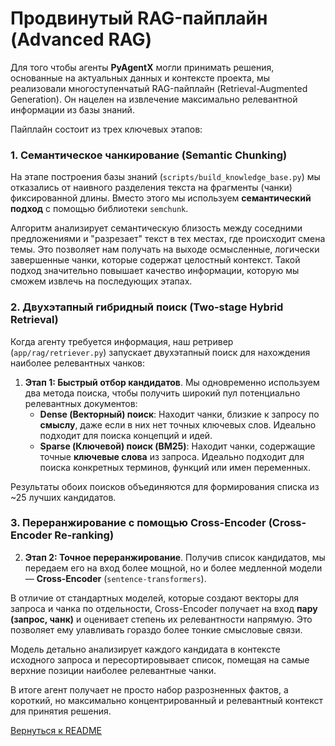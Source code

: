 # Продвинутый RAG-пайплайн (Advanced RAG)

Для того чтобы агенты **PyAgentX** могли принимать решения, основанные на актуальных данных и контексте проекта, мы реализовали многоступенчатый RAG-пайплайн (Retrieval-Augmented Generation). Он нацелен на извлечение максимально релевантной информации из базы знаний.

Пайплайн состоит из трех ключевых этапов:

### 1. Семантическое чанкирование (Semantic Chunking)

На этапе построения базы знаний (`scripts/build_knowledge_base.py`) мы отказались от наивного разделения текста на фрагменты (чанки) фиксированной длины. Вместо этого мы используем **семантический подход** с помощью библиотеки `semchunk`.

Алгоритм анализирует семантическую близость между соседними предложениями и "разрезает" текст в тех местах, где происходит смена темы. Это позволяет нам получать на выходе осмысленные, логически завершенные чанки, которые содержат целостный контекст. Такой подход значительно повышает качество информации, которую мы сможем извлечь на последующих этапах.

### 2. Двухэтапный гибридный поиск (Two-stage Hybrid Retrieval)

Когда агенту требуется информация, наш ретривер (`app/rag/retriever.py`) запускает двухэтапный поиск для нахождения наиболее релевантных чанков:

1.  **Этап 1: Быстрый отбор кандидатов**. Мы одновременно используем два метода поиска, чтобы получить широкий пул потенциально релевантных документов:
    *   **Dense (Векторный) поиск**: Находит чанки, близкие к запросу по **смыслу**, даже если в них нет точных ключевых слов. Идеально подходит для поиска концепций и идей.
    *   **Sparse (Ключевой) поиск (BM25)**: Находит чанки, содержащие точные **ключевые слова** из запроса. Идеально подходит для поиска конкретных терминов, функций или имен переменных.

Результаты обоих поисков объединяются для формирования списка из ~25 лучших кандидатов.

### 3. Переранжирование с помощью Cross-Encoder (Cross-Encoder Re-ranking)

2.  **Этап 2: Точное переранжирование**. Получив список кандидатов, мы передаем его на вход более мощной, но и более медленной модели — **Cross-Encoder** (`sentence-transformers`).

В отличие от стандартных моделей, которые создают векторы для запроса и чанка по отдельности, Cross-Encoder получает на вход **пару (запрос, чанк)** и оценивает степень их релевантности напрямую. Это позволяет ему улавливать гораздо более тонкие смысловые связи.

Модель детально анализирует каждого кандидата в контексте исходного запроса и пересортировывает список, помещая на самые верхние позиции наиболее релевантные чанки.

В итоге агент получает не просто набор разрозненных фактов, а короткий, но максимально концентрированный и релевантный контекст для принятия решения.

[Вернуться к README](../README.md) 